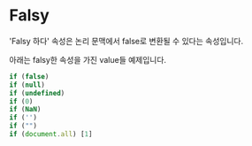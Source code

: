 # Falsy

'Falsy 하다' 속성은 논리 문맥에서 false로 변환될 수 있다는 속성입니다.

아래는 falsy한 속성을 가진 value들 예제입니다.

```Javascript
if (false)
if (null)
if (undefined)
if (0)
if (NaN)
if ('')
if ("")
if (document.all) [1]
```
